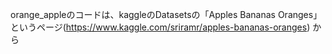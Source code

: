 orange_appleのコードは、kaggleのDatasetsの「Apples Bananas Oranges」というページ(https://www.kaggle.com/sriramr/apples-bananas-oranges)
から
